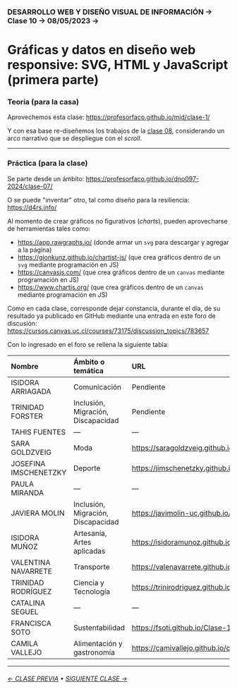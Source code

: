 ### DESARROLLO WEB Y DISEÑO VISUAL DE INFORMACIÓN → Clase 10 → 08/05/2023 → 


# Gráficas y datos en diseño web responsive: SVG, HTML y JavaScript (primera parte)

### Teoría (para la casa)

Aprovechemos esta clase: https://profesorfaco.github.io/mid/clase-1/

Y con esa base re-diseñemos los trabajos de la [clase 08](https://github.com/profesorfaco/dno097-2024/tree/main/clase-08), considerando un arco narrativo que se despliegue con el *scroll*. 

- - - - - - - - - - - - - - 

### Práctica (para la clase)

Se parte desde un ámbito: https://profesorfaco.github.io/dno097-2024/clase-07/

O se puede "inventar" otro, tal como diseño para la resiliencia: https://d4rs.info/

Al momento de crear gráficos no figurativos (*charts*), pueden aprovecharse de herramientas tales como:

- https://app.rawgraphs.io/ (donde armar un `svg` para descargar y agregar a la página)
- https://gionkunz.github.io/chartist-js/ (que crea gráficos dentro de un `svg` mediante programación en JS)
- https://canvasjs.com/ (que crea gráficos dentro de un `canvas` mediante programación en JS) 
- https://www.chartjs.org/ (que crea gráficos dentro de un `canvas` mediante programación en JS)

Como en cada clase, corresponde dejar constancia, durante el día, de su resultado ya publicado en GitHub mediante una entrada en este foro de discusión: https://cursos.canvas.uc.cl/courses/73175/discussion_topics/783657

Con lo ingresado en el foro se rellena la siguiente tabla:

| Nombre | Ámbito o temática | URL           |
|:-------|:-------------------|:-------------|
| ISIDORA ARRIAGADA	| Comunicación | Pendiente |
| TRINIDAD FORSTER | Inclusión, Migración, Discapacidad	 | Pendiente |
| TAHIS FUENTES | — | — | 
| SARA GOLDZVEIG | Moda | https://saragoldzveig.github.io/clase-10/ |
| JOSEFINA IMSCHENETZKY | Deporte | https://jimschenetzky.github.io/DNOWEB_10/ | 
| PAULA MIRANDA | — | — | 
| JAVIERA MOLIN | Inclusión, Migración, Discapacidad	 | https://javimolin-uc.github.io/C10/ | 		
| ISIDORA MUÑOZ	 | Artesanía, Artes aplicadas | https://isidoramunoz.github.io/dnoweb-10/ | 
| VALENTINA NAVARRETE | Transporte | https://valenavarrete.github.io/Clase-9/ | 
| TRINIDAD RODRÍGUEZ | Ciencia y Tecnología | https://trinirodriguez.github.io/dno-10/ | 
| CATALINA SEGUEL | — | — | 
| FRANCISCA SOTO | Sustentabilidad | https://fsoti.github.io/Clase-10/ | 
| CAMILA VALLEJO | Alimentación y gastronomía | https://camivallejo.github.io/clase_10_Web/ | 

- - - - - - - 

###### [← CLASE PREVIA](https://github.com/profesorfaco/dno097-2024/tree/main/clase-08) • [SIGUIENTE CLASE →](https://github.com/profesorfaco/dno097-2024/tree/main/clase-11)
